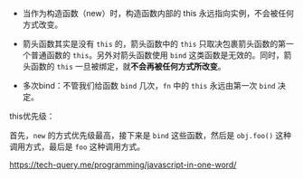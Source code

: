 - 当作为构造函数（new）时，构造函数内部的 this 永远指向实例，不会被任何方式改变。

- 箭头函数其实是没有 `this` 的，箭头函数中的 `this` 只取决包裹箭头函数的第一个普通函数的 `this`。另外对箭头函数使用 `bind` 这类函数是无效的。同时，箭头函数的 `this` 一旦被绑定，就**不会再被任何方式所改变**。
- 多次bind：不管我们给函数 `bind` 几次，`fn` 中的 `this` 永远由第一次 `bind` 决定。



this优先级：

首先，`new` 的方式优先级最高，接下来是 `bind` 这些函数，然后是 `obj.foo()` 这种调用方式，最后是 `foo` 这种调用方式。

<https://tech-query.me/programming/javascript-in-one-word/>

